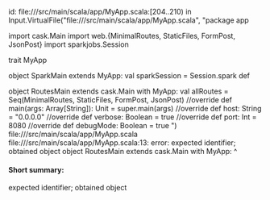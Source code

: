 id: file://<WORKSPACE>/src/main/scala/app/MyApp.scala:[204..210) in Input.VirtualFile("file://<WORKSPACE>/src/main/scala/app/MyApp.scala", "package app

import cask.Main
import web.{MinimalRoutes, StaticFiles, FormPost, JsonPost}
import sparkjobs.Session

trait MyApp

object SparkMain extends MyApp:
  val sparkSession = Session.spark
  def 

object RoutesMain extends cask.Main with MyApp:
  val allRoutes = Seq(MinimalRoutes, StaticFiles, FormPost, JsonPost)
  //override def main(args: Array[String]): Unit = super.main(args)
  //override def host: String = "0.0.0.0"
  //override def verbose: Boolean = true
  //override def port: Int = 8080
  //override def debugMode: Boolean = true
")
file://<WORKSPACE>/src/main/scala/app/MyApp.scala
file://<WORKSPACE>/src/main/scala/app/MyApp.scala:13: error: expected identifier; obtained object
object RoutesMain extends cask.Main with MyApp:
^
#### Short summary: 

expected identifier; obtained object